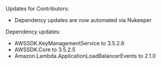Updates for Contributors:
 
- Dependency updates are now automated via Nukeeper

Dependency updates:

- AWSSDK.KeyManagementService to 3.5.2.6
- AWSSDK.Core to 3.5.2.5
- Amazon.Lambda.ApplicationLoadBalancerEvents to 2.1.0

